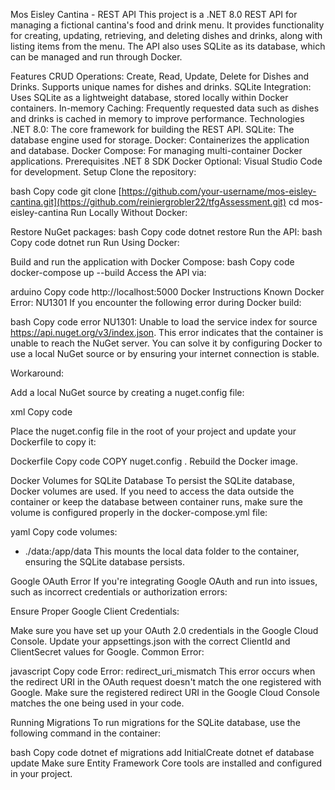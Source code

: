 Mos Eisley Cantina - REST API
This project is a .NET 8.0 REST API for managing a fictional cantina's food and drink menu. It provides functionality for creating, updating, retrieving, and deleting dishes and drinks, along with listing items from the menu. The API also uses SQLite as its database, which can be managed and run through Docker.

Features
CRUD Operations:
Create, Read, Update, Delete for Dishes and Drinks.
Supports unique names for dishes and drinks.
SQLite Integration:
Uses SQLite as a lightweight database, stored locally within Docker containers.
In-memory Caching:
Frequently requested data such as dishes and drinks is cached in memory to improve performance.
Technologies
.NET 8.0: The core framework for building the REST API.
SQLite: The database engine used for storage.
Docker: Containerizes the application and database.
Docker Compose: For managing multi-container Docker applications.
Prerequisites
.NET 8 SDK
Docker
Optional: Visual Studio Code for development.
Setup
Clone the repository:

bash
Copy code
git clone [https://github.com/your-username/mos-eisley-cantina.git](https://github.com/reiniergrobler22/tfgAssessment.git)
cd mos-eisley-cantina
Run Locally Without Docker:

Restore NuGet packages:
bash
Copy code
dotnet restore
Run the API:
bash
Copy code
dotnet run
Run Using Docker:

Build and run the application with Docker Compose:
bash
Copy code
docker-compose up --build
Access the API via:

arduino
Copy code
http://localhost:5000
Docker Instructions
Known Docker Error: NU1301
If you encounter the following error during Docker build:

bash
Copy code
error NU1301: Unable to load the service index for source https://api.nuget.org/v3/index.json.
This error indicates that the container is unable to reach the NuGet server. You can solve it by configuring Docker to use a local NuGet source or by ensuring your internet connection is stable.

Workaround:

Add a local NuGet source by creating a nuget.config file:

xml
Copy code
<?xml version="1.0" encoding="utf-8"?>
<configuration>
  <packageSources>
    <clear />
    <add key="nuget.org" value="https://api.nuget.org/v3/index.json" />
    <!-- Add your local source here if required -->
  </packageSources>
</configuration>
Place the nuget.config file in the root of your project and update your Dockerfile to copy it:

Dockerfile
Copy code
COPY nuget.config .
Rebuild the Docker image.

Docker Volumes for SQLite Database
To persist the SQLite database, Docker volumes are used. If you need to access the data outside the container or keep the database between container runs, make sure the volume is configured properly in the docker-compose.yml file:

yaml
Copy code
volumes:
  - ./data:/app/data
This mounts the local data folder to the container, ensuring the SQLite database persists.

Google OAuth Error
If you're integrating Google OAuth and run into issues, such as incorrect credentials or authorization errors:

Ensure Proper Google Client Credentials:

Make sure you have set up your OAuth 2.0 credentials in the Google Cloud Console.
Update your appsettings.json with the correct ClientId and ClientSecret values for Google.
Common Error:

javascript
Copy code
Error: redirect_uri_mismatch
This error occurs when the redirect URI in the OAuth request doesn't match the one registered with Google. Make sure the registered redirect URI in the Google Cloud Console matches the one being used in your code.

Running Migrations
To run migrations for the SQLite database, use the following command in the container:

bash
Copy code
dotnet ef migrations add InitialCreate
dotnet ef database update
Make sure Entity Framework Core tools are installed and configured in your project.
